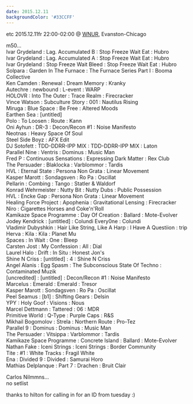 ```yaml
---
date: 2015.12.11
backgroundColor: '#33CCFF'
---
```


etc 2015.12.11fr 22:00-02:00 @ [WNUR](http://www.wnur.org/), Evanston-Chicago  

m50...  
Ivar Grydeland : Lag. Accumulated B : Stop Freeze Wait Eat : Hubro  
Ivar Grydeland : Lag. Accumulated A : Stop Freeze Wait Eat : Hubro  
Ivar Grydeland : Stop Freeze Wait Bleed : Stop Freeze Wait Eat : Hubro  
Solpara : Garden In The Furnace : The Furnace Series Part I : Booma Collective  
Ken Camden : Renewal : Dream Memory : Kranky  
Autechre : newbound : L-event : WARP  
HOLOVR : Into The Outer : Trace Realm : Firecracker  
Vince Watson : Subculture Story : 001 : Nautilus Rising  
Miruga : Blue Space : Be Free : Altered Moods  
Earthen Sea : \[untitled\]  
Polo : To Loosen : Route : Kann  
Oni Ayhun : DR-3 : Decon/Recon #1 : Noise Manifesto  
Neotnas : Heavy Space Of Soul  
Steel Side Boyz : AFX Edit  
DJ Sotofett : TDD-DDRR-IPP MIX : TDD-DDRR-IPP MIX : Laton  
Parallel Nine : Ventris : Dominus : Music Man  
Fred P : Continuous Sensations : Expressing Dark Matter : Rex Club  
The Persuader : Blaklocka : Varblommor : Tardis  
HVL : Eternal State : Persona Non Grata : Linear Movement  
Kasper Marott : Sondagsven : Ro Pa : Oscillat  
Pellarin : Combing : Tango : Statler & Waldorf  
Konrad Wehrmeister : Nutty Bit : Nutty Dubs : Public Possession  
HVL : Encke Gap : Persona Non Grata : Linear Movement  
Healing Force Project : Apophenia : Gravitational Lensing : Firecracker  
Niro : Cigarettes Horses and Coke'n'Roll  
Kamikaze Space Programme : Day Of Creation : Ballard : Mote-Evolver  
Jodey Kendrick : \[untitled\] : Colundi Every0ne : Colundi  
Vladimir Dubyshkin : Hair Like String, Like A Harp : I Have A Questiion : trip  
Herva : Kila : Kila : Planet Mu  
Spaces : In Wait : One : Bleep  
Carsten Jost : My Confession : All : Dial  
Laurel Halo : Drift : In Situ : Honest Jon's  
Shine N Criss : \[untitled\] : 4 : Shine N Criss  
Angel Alanis : Egg Spasm : The Subconscious State Of Techno : Contaminated Muzik  
\[uncredited\] : \[untitled\] : Decon/Recon #1 : Noise Manifesto  
Marcelus : Emerald : Emerald : Tresor  
Kasper Marott : Sondagsven : Ro Pa : Oscillat  
Peel Seamus : \[b1\] : Shifting Gears : Delsin  
YPY : Holy Goof : Visions : Nous  
Marcel Dettmann : Tattered : 06 : MDR  
Primitive World : Q-Type : Purple Caps : R&S  
Mikhail Bogomolov : Strela : Northern Route : Pro-Tez  
Parallel 9 : Dominus : Dominus : Music Man  
The Persuader : Vitsippa : Varblommor : Tardis  
Kamikaze Space Programme : Concrete Island : Ballard : Mote-Evolver  
Nathan Fake : Iceni Strings : Iceni Strings : Border Community  
Tite : #1 : White Tracks : Fragil White  
Ena : Divided 9 : Divided : Samurai Horo  
Mathias Delplanque : Part 7 : Drachen : Bruit Clair  

Carlos Nilmmns...  
no setlist  

thanks to hilton for calling in for an ID from tuesday :)